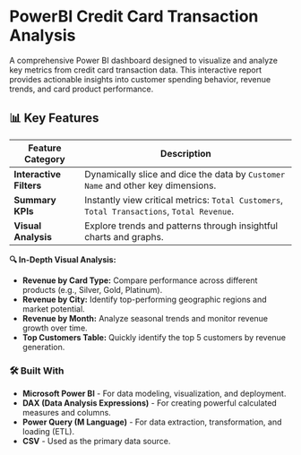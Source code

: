 # PowerBI Credit Card Transaction Analysis
A comprehensive Power BI dashboard designed to visualize and analyze key metrics from credit card transaction data. This interactive report provides actionable insights into customer spending behavior, revenue trends, and card product performance.

## 📊 Key Features

| Feature Category        | Description                                                                               |
| ----------------------- | ----------------------------------------------------------------------------------------- |
| **Interactive Filters** | Dynamically slice and dice the data by `Customer Name` and other key dimensions.          |
| **Summary KPIs**        | Instantly view critical metrics: `Total Customers`, `Total Transactions`, `Total Revenue`. |
| **Visual Analysis**     | Explore trends and patterns through insightful charts and graphs.                         |

**🔍 In-Depth Visual Analysis:**
*   **Revenue by Card Type:** Compare performance across different products (e.g., Silver, Gold, Platinum).
*   **Revenue by City:** Identify top-performing geographic regions and market potential.
*   **Revenue by Month:** Analyze seasonal trends and monitor revenue growth over time.
*   **Top Customers Table:** Quickly identify the top 5 customers by revenue generation.

### 🛠️ Built With

*   **Microsoft Power BI** - For data modeling, visualization, and deployment.
*   **DAX (Data Analysis Expressions)** - For creating powerful calculated measures and columns.
*   **Power Query (M Language)** - For data extraction, transformation, and loading (ETL).
*   **CSV** - Used as the primary data source.

